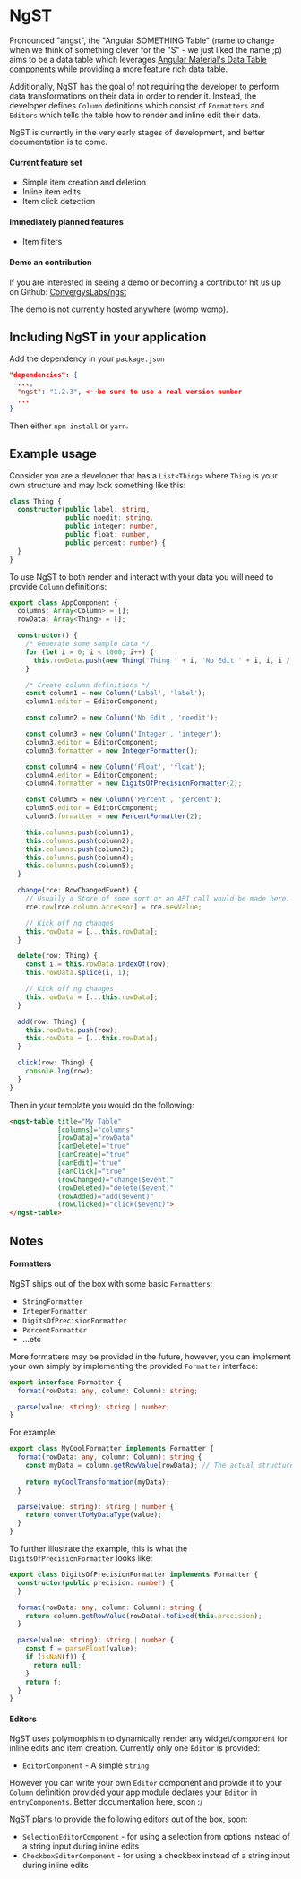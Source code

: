# NgST

Pronounced "angst",  the "Angular SOMETHING Table" (name to change when we think of something clever for the "S" - we just liked the name ;p) aims to be a data table which leverages [Angular Material's Data Table components](https://material.angular.io/components/table/overview) while providing a more feature rich data table.

Additionally, NgST has the goal of not requiring the developer to perform data transformations on their data in order to render it. Instead, the developer defines `Column` definitions which consist of `Formatters` and `Editors` which tells the table how to render and inline edit their data.

NgST is currently in the very early stages of development, and better documentation is to come.

#### Current feature set
* Simple item creation and deletion
* Inline item edits
* Item click detection

#### Immediately planned features
* Item filters 


#### Demo an contribution
If you are interested in seeing a demo or becoming a contributor hit us up on Github: [ConvergysLabs/ngst](https://github.com/ConvergysLabs/ngst)

The demo is not currently hosted anywhere (womp womp).


## Including NgST in your application

Add the dependency in your `package.json`
```json
"dependencies": {
  ...,
  "ngst": "1.2.3", <--be sure to use a real version number
  ...
}
```

Then either `npm install` or `yarn`.

## Example usage
Consider you are a developer that has a `List<Thing>` where `Thing` is your own structure and may look something like this:
```typescript
class Thing {
  constructor(public label: string,
              public noedit: string,
              public integer: number,
              public float: number,
              public percent: number) {
  }
}
```

To use NgST to both render and interact with your data you will need to provide `Column` definitions:

```typescript
export class AppComponent {
  columns: Array<Column> = [];
  rowData: Array<Thing> = [];

  constructor() {
    /* Generate some sample data */
    for (let i = 0; i < 1000; i++) {
      this.rowData.push(new Thing('Thing ' + i, 'No Edit ' + i, i, i / 29, i / 29));
    }

    /* Create column definitions */
    const column1 = new Column('Label', 'label');
    column1.editor = EditorComponent;

    const column2 = new Column('No Edit', 'noedit');

    const column3 = new Column('Integer', 'integer');
    column3.editor = EditorComponent;
    column3.formatter = new IntegerFormatter();

    const column4 = new Column('Float', 'float');
    column4.editor = EditorComponent;
    column4.formatter = new DigitsOfPrecisionFormatter(2);

    const column5 = new Column('Percent', 'percent');
    column5.editor = EditorComponent;
    column5.formatter = new PercentFormatter(2);

    this.columns.push(column1);
    this.columns.push(column2);
    this.columns.push(column3);
    this.columns.push(column4);
    this.columns.push(column5);
  }

  change(rce: RowChangedEvent) {
    // Usually a Store of some sort or an API call would be made here.
    rce.row[rce.column.accessor] = rce.newValue;

    // Kick off ng changes
    this.rowData = [...this.rowData];
  }

  delete(row: Thing) {
    const i = this.rowData.indexOf(row);
    this.rowData.splice(i, 1);

    // Kick off ng changes
    this.rowData = [...this.rowData];
  }

  add(row: Thing) {
    this.rowData.push(row);
    this.rowData = [...this.rowData];
  }

  click(row: Thing) {
    console.log(row);
  }
}
``` 

Then in your template you would do the following:
```html
<ngst-table title="My Table"
            [columns]="columns"
            [rowData]="rowData"
            [canDelete]="true"
            [canCreate]="true"
            [canEdit]="true"
            [canClick]="true"
            (rowChanged)="change($event)"
            (rowDeleted)="delete($event)"
            (rowAdded)="add($event)"
            (rowClicked)="click($event)">
</ngst-table>
```

## Notes

#### Formatters
NgST ships out of the box with some basic `Formatters`:
* `StringFormatter`
* `IntegerFormatter`
* `DigitsOfPrecisionFormatter`
* `PercentFormatter`
* ...etc

More formatters may be provided in the future, however, you can implement your own simply by implementing the provided `Formatter` interface:

```typescript
export interface Formatter {
  format(rowData: any, column: Column): string;

  parse(value: string): string | number;
}
```

For example:

```typescript
export class MyCoolFormatter implements Formatter {
  format(rowData: any, column: Column): string {
    const myData = column.getRowValue(rowData); // The actual structure or object in your row data at the column specified
    
    return myCoolTransformation(myData);
  }

  parse(value: string): string | number {
    return convertToMyDataType(value);
  }
}
```

To further illustrate the example, this is what the `DigitsOfPrecisionFormatter` looks like:
```typescript
export class DigitsOfPrecisionFormatter implements Formatter {
  constructor(public precision: number) {
  }

  format(rowData: any, column: Column): string {
    return column.getRowValue(rowData).toFixed(this.precision);
  }

  parse(value: string): string | number {
    const f = parseFloat(value);
    if (isNaN(f)) {
      return null;
    }
    return f;
  }
}
```

#### Editors
NgST uses polymorphism to dynamically render any widget/component for inline edits and item creation. Currently only one `Editor` is provided:
* `EditorComponent` - A simple `string`

However you can write your own `Editor` component and provide it to your `Column` definition provided your app module declares your `Editor` in `entryComponents`. Better documentation here, soon :/

NgST plans to provide the following editors out of the box, soon:
* `SelectionEditorComponent` - for using a selection from options instead of a string input during inline edits
* `CheckboxEditorComponent` - for using a checkbox instead of a string input during inline edits
